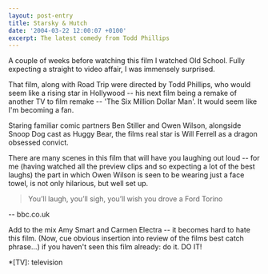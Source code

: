 ```yaml
---
layout: post-entry
title: Starsky & Hutch
date: '2004-03-22 12:00:07 +0100'
excerpt: The latest comedy from Todd Phillips
---
```

A couple of weeks before watching this film I watched Old School. Fully expecting a straight to video affair, I was immensely surprised.

That film, along with Road Trip were directed by Todd Phillips, who would seem like a rising star in Hollywood -- his next film being a remake of another TV to film remake -- 'The Six Million Dollar Man'. It would seem like I'm becoming a fan.

Staring familiar comic partners Ben Stiller and Owen Wilson, alongside Snoop Dog cast as Huggy Bear, the films real star is Will Ferrell as a dragon obsessed convict.

There are many scenes in this film that will have you laughing out loud -- for me (having watched all the preview clips and so expecting a lot of the best laughs) the part in which Owen Wilson is seen to be wearing just a face towel, is not only hilarious, but well set up.

> You’ll laugh, you’ll sigh, you’ll wish you drove a Ford Torino

-- bbc.co.uk

Add to the mix Amy Smart and Carmen Electra -- it becomes hard to hate this film. (Now, cue obvious insertion into review of the films best catch phrase...) if you haven't seen this film already: do it. DO IT!

*[TV]: television